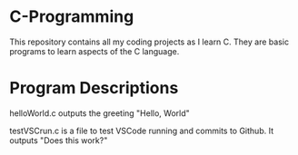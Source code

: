 # C-Programming
This repository contains all my coding projects as I learn C. They are basic programs to learn aspects of the C language.

Program Descriptions
====================
helloWorld.c outputs the greeting "Hello, World"

testVSCrun.c is a file to test VSCode running and commits to Github. It outputs "Does this work?"
